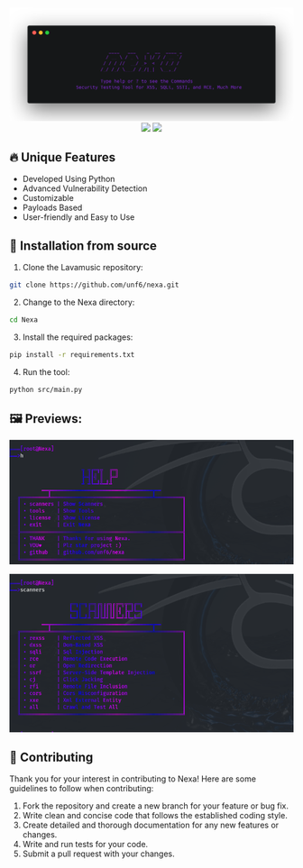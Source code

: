 <br />
<p align="center">
  <a href="https://github.com/unf6/nexa">
    <img src="assets/nexa.png" alt="Nexa">
  </a>

  <img src="https://forthebadge.com/images/badges/made-with-python.svg" >
  <img src="https://forthebadge.com/images/badges/license-mit.svg" >

## 🔥 Unique Features

-   Developed Using Python 
-   Advanced Vulnerability Detection
-   Customizable
-   Payloads Based
-   User-friendly and Easy to Use

## 🚀 Installation from source

1. Clone the Lavamusic repository:

```bash
git clone https://github.com/unf6/nexa.git
```

2. Change to the Nexa directory:

```bash
cd Nexa
```

3. Install the required packages:

```bash
pip install -r requirements.txt
```

4. Run the tool:

```bash
python src/main.py
```

## 🖼 Previews:

<p align="center">
  <a href="https://github.com/unf6/nexa">
    <img src="assets/help.png" alt="Nexa">
  </a>
  <p align="center">
  <a href="https://github.com/unf6/nexa">
    <img src="assets/scanners.png" alt="Nexa">
  </a>

## 📜 Contributing

Thank you for your interest in contributing to Nexa! Here are some guidelines to follow when contributing:

1. Fork the repository and create a new branch for your feature or bug fix.
2. Write clean and concise code that follows the established coding style.
3. Create detailed and thorough documentation for any new features or changes.
4. Write and run tests for your code.
5. Submit a pull request with your changes.
